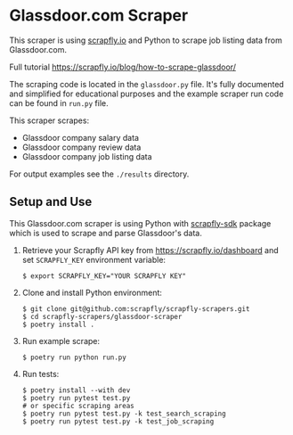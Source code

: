 # Glassdoor.com Scraper

This scraper is using [scrapfly.io](https://scrapfly.io/) and Python to scrape job listing data from Glassdoor.com. 

Full tutorial <https://scrapfly.io/blog/how-to-scrape-glassdoor/>

The scraping code is located in the `glassdoor.py` file. It's fully documented and simplified for educational purposes and the example scraper run code can be found in `run.py` file.

This scraper scrapes:
- Glassdoor company salary data
- Glassdoor company review data
- Glassdoor company job listing data

For output examples see the `./results` directory.

## Setup and Use

This Glassdoor.com scraper is using Python with [scrapfly-sdk](https://pypi.org/project/scrapfly-sdk/) package which is used to scrape and parse Glassdoor's data.

1. Retrieve your Scrapfly API key from <https://scrapfly.io/dashboard> and set `SCRAPFLY_KEY` environment variable:
    ```shell
    $ export SCRAPFLY_KEY="YOUR SCRAPFLY KEY"
    ```
2. Clone and install Python environment:
    ```shell
    $ git clone git@github.com:scrapfly/scrapfly-scrapers.git
    $ cd scrapfly-scrapers/glassdoor-scraper
    $ poetry install .
    ```
3. Run example scrape:
    ```shell
    $ poetry run python run.py
    ```
4. Run tests:
    ```shell
    $ poetry install --with dev
    $ poetry run pytest test.py
    # or specific scraping areas
    $ poetry run pytest test.py -k test_search_scraping
    $ poetry run pytest test.py -k test_job_scraping
    ```

